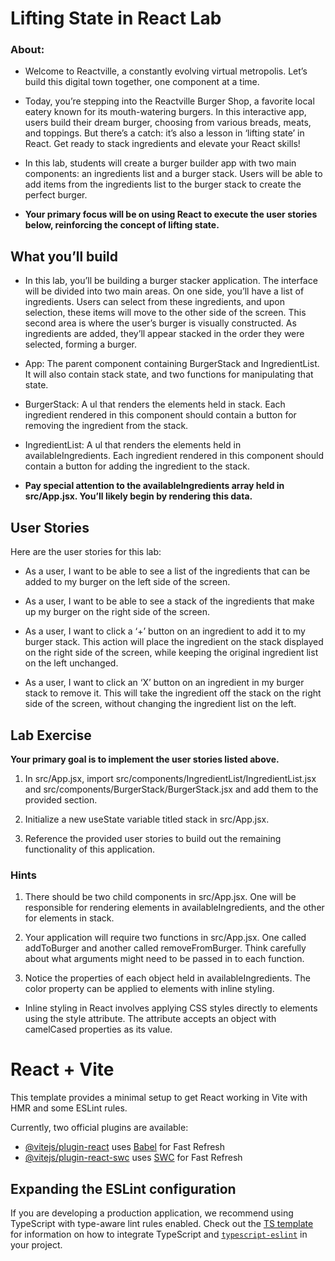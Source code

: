 # Lifting State in React Lab

### About:

- Welcome to Reactville, a constantly evolving virtual metropolis. Let’s build this digital town together, one component at a time.

- Today, you’re stepping into the Reactville Burger Shop, a favorite local eatery known for its mouth-watering burgers. In this interactive app, users build their dream burger, choosing from various breads, meats, and toppings. But there’s a catch: it’s also a lesson in ‘lifting state’ in React. Get ready to stack ingredients and elevate your React skills!

- In this lab, students will create a burger builder app with two main components: an ingredients list and a burger stack. Users will be able to add items from the ingredients list to the burger stack to create the perfect burger.

- **Your primary focus will be on using React to execute the user stories below, reinforcing the concept of lifting state.**


## What you’ll build
- In this lab, you’ll be building a burger stacker application. The interface will be divided into two main areas. On one side, you’ll have a list of ingredients. Users can select from these ingredients, and upon selection, these items will move to the other side of the screen. This second area is where the user’s burger is visually constructed. As ingredients are added, they’ll appear stacked in the order they were selected, forming a burger.

- App: The parent component containing BurgerStack and IngredientList. It will also contain stack state, and two functions for manipulating that state.

- BurgerStack: A ul that renders the elements held in stack. Each ingredient rendered in this component should contain a button for removing the ingredient from the stack.

- IngredientList: A ul that renders the elements held in availableIngredients. Each ingredient rendered in this component should contain a button for adding the ingredient to the stack.

- **Pay special attention to the availableIngredients array held in src/App.jsx. You’ll likely begin by rendering this data.**

## User Stories
Here are the user stories for this lab:

- As a user, I want to be able to see a list of the ingredients that can be added to my burger on the left side of the screen.

- As a user, I want to be able to see a stack of the ingredients that make up my burger on the right side of the screen.

- As a user, I want to click a ‘+’ button on an ingredient to add it to my burger stack. This action will place the ingredient on the stack displayed on the right side of the screen, while keeping the original ingredient list on the left unchanged.

- As a user, I want to click an ‘X’ button on an ingredient in my burger stack to remove it. This will take the ingredient off the stack on the right side of the screen, without changing the ingredient list on the left.

## Lab Exercise

**Your primary goal is to implement the user stories listed above.**

1. In src/App.jsx, import src/components/IngredientList/IngredientList.jsx and src/components/BurgerStack/BurgerStack.jsx and add them to the provided section.

2. Initialize a new useState variable titled stack in src/App.jsx.

3. Reference the provided user stories to build out the remaining functionality of this application.

### Hints
1. There should be two child components in src/App.jsx. One will be responsible for rendering elements in availableIngredients, and the other for elements in stack.

2. Your application will require two functions in src/App.jsx. One called addToBurger and another called removeFromBurger. Think carefully about what arguments might need to be passed in to each function.

3. Notice the properties of each object held in availableIngredients. The color property can be applied to elements with inline styling.

- Inline styling in React involves applying CSS styles directly to elements using the style attribute. The attribute accepts an object with camelCased properties as its value.



# React + Vite

This template provides a minimal setup to get React working in Vite with HMR and some ESLint rules.

Currently, two official plugins are available:

- [@vitejs/plugin-react](https://github.com/vitejs/vite-plugin-react/blob/main/packages/plugin-react) uses [Babel](https://babeljs.io/) for Fast Refresh
- [@vitejs/plugin-react-swc](https://github.com/vitejs/vite-plugin-react/blob/main/packages/plugin-react-swc) uses [SWC](https://swc.rs/) for Fast Refresh

## Expanding the ESLint configuration

If you are developing a production application, we recommend using TypeScript with type-aware lint rules enabled. Check out the [TS template](https://github.com/vitejs/vite/tree/main/packages/create-vite/template-react-ts) for information on how to integrate TypeScript and [`typescript-eslint`](https://typescript-eslint.io) in your project.

